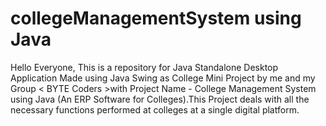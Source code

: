 # collegeManagementSystem using Java
Hello Everyone, This is a repository for Java Standalone Desktop Application Made using Java Swing as College Mini Project by me and my Group &lt; BYTE Coders >with Project Name - College Management System using Java (An ERP Software for Colleges).This Project deals with all the necessary functions performed at colleges at a single digital platform. 
